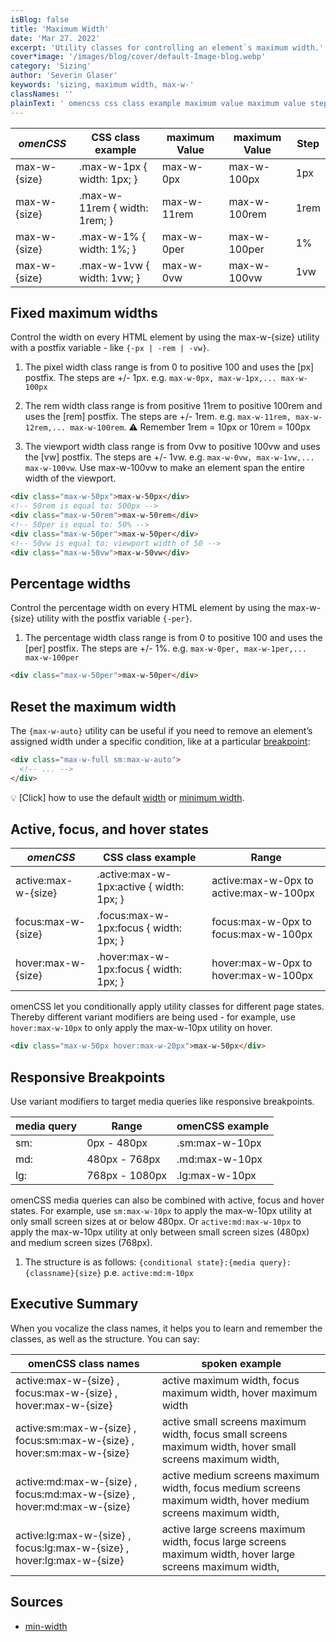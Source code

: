 ```yaml
---
isBlog: false
title: 'Maximum Width'
date: 'Mar 27. 2022'
excerpt: 'Utility classes for controlling an element`s maximum width.'
cover*image: '/images/blog/cover/default-Image-blog.webp'
category: 'Sizing'
author: 'Severin Glaser'
keywords: 'sizing, maximum width, max-w-'
classNames: ''
plainText: ' omencss css class example maximum value maximum value step - - - max-w- size max-w-1px width: 1px; max-w-0px max-w-100px 1px max-w- size max-w-11rem width: 1rem; max-w-11rem max-w-100rem 1rem max-w- size max-w-1% width: 1%; max-w-0per max-w-100per 1% max-w- size max-w-1vw width: 1vw; max-w-0vw max-w-100vw 1vw fixed maximum widths control the width on every html element by using the max-w- size utility with a postfix variable - like -px -rem -vw 1 the pixel width class range is from 0 to positive 100 and uses the px postfix the steps are + - 1px e g max-w-0px max-w-1px max-w-100px 2 the rem width class range is from positive 11rem to positive 100rem and uses the rem postfix the steps are + - 1rem e g max-w-11rem max-w-12rem max-w-100rem ⚠️ remember 1rem = 10px or 10rem = 100px 3 the viewport width class range is from 0vw to positive 100vw and uses the vw postfix the steps are + - 1vw e g max-w-0vw max-w-1vw max-w-100vw use max-w-100vw to make an element span the entire width of the viewport html div class=max-w-50px max-w-50px div ! 50rem is equal to: 500px div class=max-w-50rem max-w-50rem div ! 50per is equal to: 50% div class=max-w-50per max-w-50per div ! 50vw is equal to: viewport width of 50 div class=max-w-50vw max-w-50vw div percentage widths control the percentage width on every html element by using the max-w- size utility with the postfix variable -per 1 the percentage width class range is from 0 to positive 100 and uses the per postfix the steps are + - 1% e g max-w-0per max-w-1per max-w-100per html div class=max-w-50per max-w-50per div reset the maximum width the max-w-auto utility can be useful if you need to remove an element’s assigned width under a specific condition like at a particular breakpoint blog responsive-omencss-breakpoints : html div class=max-w-full sm:max-w-auto ! div 💡 click how to use the default width docs sizing-width or minimum width docs sizing-minimum-width active focus and hover states omencss css class example range - - active:max-w- size active :max-w-1px:active width: 1px; active:max-w-0px to active:max-w-100px focus:max-w- size focus :max-w-1px:focus width: 1px; focus:max-w-0px to focus:max-w-100px hover:max-w- size hover :max-w-1px:focus width: 1px; hover:max-w-0px to hover:max-w-100px omencss let you conditionally apply utility classes for different page states thereby different variant modifiers are being used - for example use hover:max-w-10px to only apply the max-w-10px utility on hover html div class=max-w-50px hover:max-w-20px max-w-50px div responsive breakpoints use variant modifiers to target media queries like responsive breakpoints media query range omencss example - - sm: 0px - 480px sm:max-w-10px md: 480px - 768px md:max-w-10px lg: 768px - 1080px lg:max-w-10px omencss media queries can also be combined with active focus and hover states for example use sm:max-w-10px to apply the max-w-10px utility at only small screen sizes at or below 480px or active:md:max-w-10px to apply the max-w-10px utility at only between small screen sizes 480px and medium screen sizes 768px 1 the structure is as follows: conditional state : media query : classname size p e active:md:m-10px executive summary when you vocalize the class names it helps you to learn and remember the classes as well as the structure you can say: omencss class names spoken example active:max-w- size focus:max-w- size hover:max-w- size active maximum width focus maximum width hover maximum width active:sm:max-w- size focus:sm:max-w- size hover:sm:max-w- size active small screens maximum width focus small screens maximum width hover small screens maximum width active:md:max-w- size focus:md:max-w- size hover:md:max-w- size active medium screens maximum width focus medium screens maximum width hover medium screens maximum width active:lg:max-w- size focus:lg:max-w- size hover:lg:max-w- size active large screens maximum width focus large screens maximum width hover large screens maximum width '
---
```


| _omenCSS_    | CSS class example             | maximum Value | maximum Value | Step |
| ------------ | ----------------------------- | ------------- | ------------- | ---- |
| max-w-{size} | .max-w-1px { width: 1px; }    | max-w-0px     | max-w-100px   | 1px  |
| max-w-{size} | .max-w-11rem { width: 1rem; } | max-w-11rem   | max-w-100rem  | 1rem |
| max-w-{size} | .max-w-1% { width: 1%; }      | max-w-0per    | max-w-100per  | 1%   |
| max-w-{size} | .max-w-1vw { width: 1vw; }    | max-w-0vw     | max-w-100vw   | 1vw  |

## Fixed maximum widths

Control the width on every HTML element by using the max-w-{size} utility with a postfix variable - like `{-px | -rem | -vw}`.

1. The pixel width class range is from 0 to positive 100 and uses the [px] postfix. The steps are +/- 1px. e.g. `max-w-0px, max-w-1px,... max-w-100px`

2. The rem width class range is from positive 11rem to positive 100rem and uses the [rem] postfix. The steps are +/- 1rem. e.g. `max-w-11rem, max-w-12rem,... max-w-100rem`. ⚠️ Remember 1rem = 10px or 10rem = 100px

3. The viewport width class range is from 0vw to positive 100vw and uses the [vw] postfix. The steps are +/- 1vw. e.g. `max-w-0vw, max-w-1vw,... max-w-100vw`. Use max-w-100vw to make an element span the entire width of the viewport.

```html
<div class="max-w-50px">max-w-50px</div>
<!-- 50rem is equal to: 500px -->
<div class="max-w-50rem">max-w-50rem</div>
<!-- 50per is equal to: 50% -->
<div class="max-w-50per">max-w-50per</div>
<!-- 50vw is equal to: viewport width of 50 -->
<div class="max-w-50vw">max-w-50vw</div>
```

## Percentage widths

Control the percentage width on every HTML element by using the max-w-{size} utility with the postfix variable `{-per}`.

1. The percentage width class range is from 0 to positive 100 and uses the [per] postfix. The steps are +/- 1%. e.g. `max-w-0per, max-w-1per,... max-w-100per`

```html
<div class="max-w-50per">max-w-50per</div>
```

## Reset the maximum width

The `{max-w-auto}` utility can be useful if you need to remove an element’s assigned width under a specific condition, like at a particular [breakpoint](/blog/responsive-omencss-breakpoints):

```html
<div class="max-w-full sm:max-w-auto">
  <!-- ... -->
</div>
```

💡 [Click] how to use the default [width](/docs/sizing-width) or [minimum width](/docs/sizing-minimum-width).

## Active, focus, and hover states

| _omenCSS_           | CSS class example                         | Range                                  |
| ------------------- | ----------------------------------------- | -------------------------------------- |
| active:max-w-{size} | .active\:max-w-1px:active { width: 1px; } | active:max-w-0px to active:max-w-100px |
| focus:max-w-{size}  | .focus\:max-w-1px:focus { width: 1px; }   | focus:max-w-0px to focus:max-w-100px   |
| hover:max-w-{size}  | .hover\:max-w-1px:focus { width: 1px; }   | hover:max-w-0px to hover:max-w-100px   |

omenCSS let you conditionally apply utility classes for different page states. Thereby different variant modifiers are being used - for example, use `hover:max-w-10px` to only apply the max-w-10px utility on hover.

```html
<div class="max-w-50px hover:max-w-20px">max-w-50px</div>
```

## Responsive Breakpoints

Use variant modifiers to target media queries like responsive breakpoints.

| media query | Range          | omenCSS example |
| ----------- | -------------- | --------------- |
| sm:         | 0px - 480px    | .sm:max-w-10px  |
| md:         | 480px - 768px  | .md:max-w-10px  |
| lg:         | 768px - 1080px | .lg:max-w-10px  |

omenCSS media queries can also be combined with active, focus and hover states. For example, use `sm:max-w-10px` to apply the max-w-10px utility at only small screen sizes at or below 480px. Or `active:md:max-w-10px` to apply the max-w-10px utility at only between small screen sizes (480px) and medium screen sizes (768px).

1. The structure is as follows: `{conditional state}:{media query}:{classname}{size}` p.e. `active:md:m-10px`

## Executive Summary

When you vocalize the class names, it helps you to learn and remember the classes, as well as the structure. You can say:

| omenCSS class names                                                    | spoken example                                                                                               |
| ---------------------------------------------------------------------- | ------------------------------------------------------------------------------------------------------------ |
| active:max-w-{size} , focus:max-w-{size} , hover:max-w-{size}          | active maximum width, focus maximum width, hover maximum width                                               |
| active:sm:max-w-{size} , focus:sm:max-w-{size} , hover:sm:max-w-{size} | active small screens maximum width, focus small screens maximum width, hover small screens maximum width,    |
| active:md:max-w-{size} , focus:md:max-w-{size} , hover:md:max-w-{size} | active medium screens maximum width, focus medium screens maximum width, hover medium screens maximum width, |
| active:lg:max-w-{size} , focus:lg:max-w-{size} , hover:lg:max-w-{size} | active large screens maximum width, focus large screens maximum width, hover large screens maximum width,    |

## Sources

- [min-width](https://developer.mozilla.org/en-US/docs/Web/CSS/min-width)
